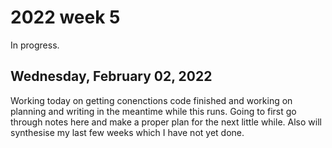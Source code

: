 # 2022 week 5

In progress.


## Wednesday, February 02, 2022

Working today on getting conenctions code finished and working on planning and writing in the meantime while this runs.
Going to first go through notes here and make a proper plan for the next little while. Also will synthesise my last few weeks which I have not yet done.